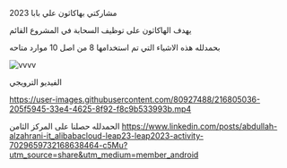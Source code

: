 مشاركتي بهاكاثون علي بابا 2023

يهدف الهاكاثون على توظيف السحابة في المشروع القائم

بحمدلله هذه الاشياء التي تم استخدامها 
8 من اصل 10 موارد متاحه

![vvvv](https://user-images.githubusercontent.com/80927488/216805011-8898b81a-b44b-4a7b-83de-eb910ac94142.PNG)

الفيديو الترويجي


https://user-images.githubusercontent.com/80927488/216805036-205f5945-33e4-4625-8f92-f8c9b533993b.mp4

الحمدلله حصلنا على المركز الثامن 
https://www.linkedin.com/posts/abdullah-alzahrani-it_alibabacloud-leap23-leap2023-activity-7029659732168638464-c5Mu?utm_source=share&utm_medium=member_android
